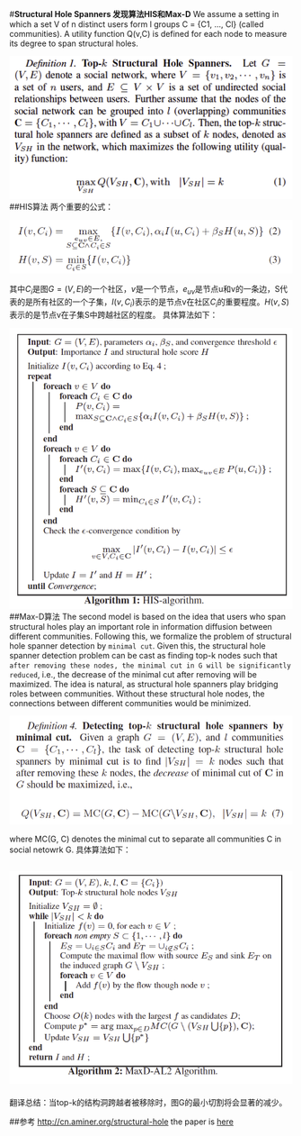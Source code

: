 #**Structural Hole Spanners 发现算法HIS和Max-D**
We assume a setting in which a set V of n distinct users form l groups C = {C1, ..., Cl} (called communities). A utility function Q(v,C) is defined for each node to measure its degree to span structural holes.

![definition_Top-k_structural_hole_Spanners](./images/definition_Top-k_structural_hole_Spanners.png)
##HIS算法
两个重要的公式：

![I_H](./images/I_H.png)

其中$C_i$是图$G=(V,E)$的一个社区，$v$是一个节点，$e_{uv}$是节点u和v的一条边，S代表的是所有社区的一个子集，$I(v,C_i)$表示的是节点v在社区$C_i$的重要程度。$H(v, S)$表示的是节点v在子集S中跨越社区的程度。
具体算法如下：

![HIS_algorithm](./images/HIS_algorithm.png)
##Max-D算法
The second model is based on the idea that users who span structural holes play an important role in information diffusion between different communities. Following this, we formalize the problem of structural hole spanner detection by `minimal cut`. Given this, the structural hole spanner detection problem can be cast as finding top-k nodes such that `after removing these nodes, the minimal cut in G will be significantly reduced`, i.e., the decrease of the minimal cut after removing will be maximized. The idea is natural, as structural hole spanners play bridging roles between communities. Without these structural hole nodes, the connections between different communities would be minimized.

![structural_hole_spanners_minimal_cut](./images/structural_hole_spanners_minimal_cut.png)

where MC(G, C) denotes the minimal cut to separate all communities C in social netowrk G.
具体算法如下：

![Max-D_AL2](./images/Max-D_AL2.png)
 ---
  翻译总结：当top-k的结构洞跨越者被移除时，图G的最小切割将会显著的减少。
 
   
##参考
http://cn.aminer.org/structural-hole
 the paper is [here](http://keg.cs.tsinghua.edu.cn/jietang/publications/WWW13-Lou&Tang-Structural-Hole-Information-Diffusion.pdf)
